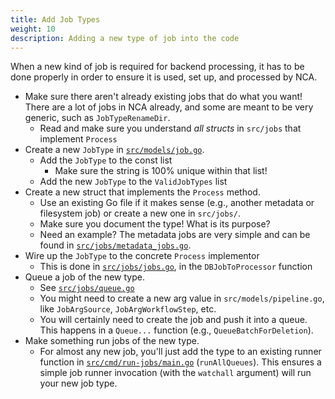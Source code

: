 ```yaml
---
title: Add Job Types
weight: 10
description: Adding a new type of job into the code
---
```


When a new kind of job is required for backend processing, it has to be done
properly in order to ensure it is used, set up, and processed by NCA.

- Make sure there aren't already existing jobs that do what you want!  There
  are a lot of jobs in NCA already, and some are meant to be very generic, such
  as `JobTypeRenameDir`.
  - Read and make sure you understand *all structs* in `src/jobs` that
    implement `Process`
- Create a new `JobType` in [`src/models/job.go`][1].
  - Add the `JobType` to the const list
    - Make sure the string is 100% unique within that list!
  - Add the new `JobType` to the `ValidJobTypes` list
- Create a new struct that implements the `Process` method.
  - Use an existing Go file if it makes sense (e.g., another metadata or
    filesystem job) or create a new one in `src/jobs/`.
  - Make sure you document the type!  What is its purpose?
  - Need an example?  The metadata jobs are very simple and can be found in
    [`src/jobs/metadata_jobs.go`][2].
- Wire up the `JobType` to the concrete `Process` implementor
  - This is done in [`src/jobs/jobs.go`][3], in the `DBJobToProcessor` function
- Queue a job of the new type.
  - See [`src/jobs/queue.go`][4]
  - You might need to create a new arg value in `src/models/pipeline.go`, like
    `JobArgSource`, `JobArgWorkflowStep`, etc.
  - You will certainly need to create the job and push it into a queue. This
    happens in a `Queue...` function (e.g., `QueueBatchForDeletion`).
- Make something run jobs of the new type.
  - For almost any new job, you'll just add the type to an existing runner
    function in [`src/cmd/run-jobs/main.go`][5] (`runAllQueues`).  This ensures
    a simple job runner invocation (with the `watchall` argument) will run your
    new job type.

[1]: <https://github.com/uoregon-libraries/newspaper-curation-app/blob/main/src/models/job.go>
[2]: <https://github.com/uoregon-libraries/newspaper-curation-app/blob/main/src/jobs/metadata_jobs.go>
[3]: <https://github.com/uoregon-libraries/newspaper-curation-app/blob/main/src/jobs/jobs.go>
[4]: <https://github.com/uoregon-libraries/newspaper-curation-app/blob/main/src/jobs/queue.go>
[5]: <https://github.com/uoregon-libraries/newspaper-curation-app/blob/main/src/cmd/run-jobs/main.go>
